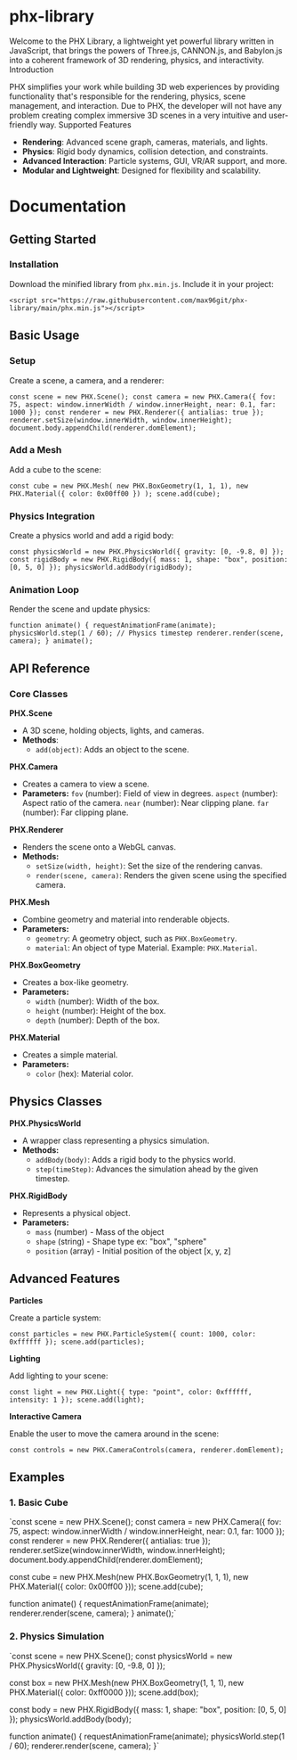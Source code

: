 # phx-library

Welcome to the PHX Library, a lightweight yet powerful library written in JavaScript, that brings the powers of Three.js, CANNON.js, and Babylon.js into a coherent framework of 3D rendering, physics, and interactivity.
Introduction

PHX simplifies your work while building 3D web experiences by providing functionality that's responsible for the rendering, physics, scene management, and interaction. Due to PHX, the developer will not have any problem creating complex immersive 3D scenes in a very intuitive and user-friendly way. Supported Features

- **Rendering**: Advanced scene graph, cameras, materials, and lights.
- **Physics**: Rigid body dynamics, collision detection, and constraints.
- **Advanced Interaction**: Particle systems, GUI, VR/AR support, and more.
- **Modular and Lightweight**: Designed for flexibility and scalability.
  
# Documentation
## Getting Started
### Installation

Download the minified library from `phx.min.js`.
Include it in your project:

`<script src="https://raw.githubusercontent.com/max96git/phx-library/main/phx.min.js"></script>`

## Basic Usage
### Setup

Create a scene, a camera, and a renderer:

`const scene = new PHX.Scene();
const camera = new PHX.Camera({
fov: 75,
aspect: window.innerWidth / window.innerHeight,
near: 0.1,
far: 1000
});
const renderer = new PHX.Renderer({ antialias: true });
renderer.setSize(window.innerWidth, window.innerHeight);
document.body.appendChild(renderer.domElement);`

### Add a Mesh

Add a cube to the scene:

`const cube = new PHX.Mesh(
new PHX.BoxGeometry(1, 1, 1),
new PHX.Material({ color: 0x00ff00 })
);
scene.add(cube);`

### Physics Integration

Create a physics world and add a rigid body:

`const physicsWorld = new PHX.PhysicsWorld({ gravity: [0, -9.8, 0] });
const rigidBody = new PHX.RigidBody({
mass: 1,
shape: "box",
position: [0, 5, 0]
});
physicsWorld.addBody(rigidBody);`

### Animation Loop

Render the scene and update physics:

`function animate() {
requestAnimationFrame(animate);
physicsWorld.step(1 / 60); // Physics timestep
renderer.render(scene, camera);
}
animate();`

## API Reference
### Core Classes
**PHX.Scene**
- A 3D scene, holding objects, lights, and cameras.
- **Methods**:
  - `add(object)`: Adds an object to the scene.

**PHX.Camera**

- Creates a camera to view a scene.
- **Parameters:**
`fov` (number): Field of view in degrees.
`aspect` (number): Aspect ratio of the camera.
`near` (number): Near clipping plane.
`far` (number): Far clipping plane.

**PHX.Renderer**

- Renders the scene onto a WebGL canvas.
- **Methods:**
  - `setSize(width, height)`: Set the size of the rendering canvas.
  - `render(scene, camera)`: Renders the given scene using the specified camera.

**PHX.Mesh**

- Combine geometry and material into renderable objects.
- **Parameters:**
  - `geometry`: A geometry object, such as `PHX.BoxGeometry`.
  - `material`: An object of type Material. Example: `PHX.Material`.

**PHX.BoxGeometry**

- Creates a box-like geometry.
- **Parameters:**
  - `width` (number): Width of the box.
  - `height` (number): Height of the box.
  - `depth` (number): Depth of the box.

**PHX.Material**

- Creates a simple material.
- **Parameters:**
  - `color` (hex): Material color.

## Physics Classes
**PHX.PhysicsWorld**

- A wrapper class representing a physics simulation.
- **Methods:**
  - `addBody(body)`: Adds a rigid body to the physics world.
  - `step(timeStep)`: Advances the simulation ahead by the given timestep.

**PHX.RigidBody**

- Represents a physical object.
- **Parameters:**
  - `mass` (number) - Mass of the object
  - `shape` (string) - Shape type ex: "box", "sphere"
  - `position` (array) - Initial position of the object [x, y, z]

## Advanced Features
**Particles**

Create a particle system:

`const particles = new PHX.ParticleSystem({
count: 1000,
color: 0xffffff
});
scene.add(particles);`

**Lighting**

Add lighting to your scene:

`const light = new PHX.Light({ type: "point", color: 0xffffff, intensity: 1 });
scene.add(light);`

**Interactive Camera**

Enable the user to move the camera around in the scene:

`const controls = new PHX.CameraControls(camera, renderer.domElement);`

## Examples
### 1. Basic Cube

`const scene = new PHX.Scene();
const camera = new PHX.Camera({ fov: 75, aspect: window.innerWidth / window.innerHeight, near: 0.1, far: 1000 });
const renderer = new PHX.Renderer({ antialias: true });
renderer.setSize(window.innerWidth, window.innerHeight);
document.body.appendChild(renderer.domElement);

const cube = new PHX.Mesh(new PHX.BoxGeometry(1, 1, 1), new PHX.Material({ color: 0x00ff00 }));
scene.add(cube);

function animate() {
requestAnimationFrame(animate);
renderer.render(scene, camera);
}
animate();`

### 2. Physics Simulation

`const scene = new PHX.Scene();
const physicsWorld = new PHX.PhysicsWorld({ gravity: [0, -9.8, 0] });

const box = new PHX.Mesh(new PHX.BoxGeometry(1, 1, 1), new PHX.Material({ color: 0xff0000 }));
scene.add(box);

const body = new PHX.RigidBody({ mass: 1, shape: "box", position: [0, 5, 0] });
physicsWorld.addBody(body);

function animate() {
requestAnimationFrame(animate);
physicsWorld.step(1 / 60);
renderer.render(scene, camera);
}`

